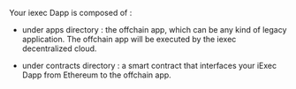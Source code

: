 Your iexec Dapp is composed of :

* under apps directory :
the offchain app, which can be any kind of legacy application. The offchain app will be executed by the iexec decentralized cloud.

* under contracts directory :
a smart contract that interfaces your iExec Dapp from Ethereum to the offchain app.
